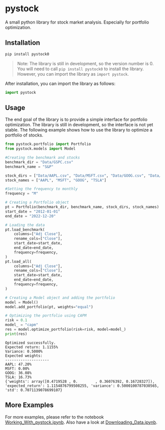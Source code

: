 # pystock

A small python library for stock market analysis. Especially for portfolio optimization.

## Installation

```bash
pip install pystock0
```

> Note: The library is still in development, so the version number is 0. You will need to call `pip install pystock0` to install the library. However, you can import the library as `import pystock`.

After installation, you can import the library as follows:

```python
import pystock
```

## Usage

The end goal of the library is to provide a simple interface for portfolio optimization. The library is still in development, so the interface is not yet stable. The following example shows how to use the library to optimize a portfolio of stocks.

```python
from pystock.portfolio import Portfolio
from pystock.models import Model

#Creating the benchmark and stocks
benchmark_dir = "Data/GSPC.csv"
benchmark_name = "S&P"

stock_dirs = ["Data/AAPL.csv", "Data/MSFT.csv", "Data/GOOG.csv", "Data/TSLA.csv"]
stock_names = ["AAPL", "MSFT", "GOOG", "TSLA"]

#Setting the frequency to monthly
frequency = "M"

# Creating a Portfolio object
pt = Portfolio(benchmark_dir, benchmark_name, stock_dirs, stock_names)
start_date = "2012-01-01"
end_date = "2022-12-20"

# Loading the data
pt.load_benchmark(
    columns=["Adj Close"],
    rename_cols=["Close"],
    start_date=start_date,
    end_date=end_date,
    frequency=frequency,
)
pt.load_all(
    columns=["Adj Close"],
    rename_cols=["Close"],
    start_date=start_date,
    end_date=end_date,
    frequency=frequency,
)

# Creating a Model object and adding the portfolio
model = Model()
model.add_portfolio(pt, weights="equal")

# Optimizing the portfolio using CAPM
risk = 0.1
model_ = "capm"
res = model.optimize_portfolio(risk=risk, model=model_)
print(res)
```

```output
Optimized successfully.
Expected return: 1.1155%
Variance: 0.5000%
Expected weights:
--------------------
AAPL: 47.20%
MSFT: 0.00%
GOOG: 36.08%
TSLA: 16.73%
{'weights': array([0.4719528 , 0.        , 0.36076392, 0.16728327]), 'expected_return': 1.1154876799508255, 'variance': 0.5000100787030565, 'std': 0.7071139078699107}
```

## More Examples

For more examples, please refer to the notebook [Working_With_pystock.ipynb](https://github.com/Hari31416/pystock/blob/main/Working_With_pystock.ipynb). Also have a look at [Downloading_Data.ipynb](https://github.com/Hari31416/pystock/blob/main/Downloading_Data.ipynb).
